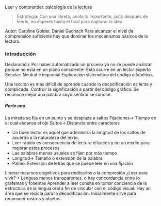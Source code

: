 Leer y comprender. psicología de la lectura

> Estrategia: Con una libreta, anota lo importante, justo después de leerlo, no esperes hasta el final para capturar la idea

Autor: Caroline Golder, Daniel Gaonach
Para alcanzar el nivel de comprensión suficiente hay que dominar los mecanismos básicos de la lectura.

### Introducción
Declaración: Por haber automatizado un proceso ya no se puede analizar porque no está en un plano consciente- Esto ocurre en un lector experto
Secular: Neutral e imparcial
Explaración sistemática del código alfabético.

Una lección es más difícil de aprende cuando la decodificación es lenta y complicada.
Contruir la significación a partir del código gráfico. Se reconoce mejor una palabra cuyo sentido se conoce.

##### Parte uno
La mirada se fija en un punto y se desplaza a saltos
Fijaciones-> Tiempo en el cual escanea el ojo
Saltos-> Distancia entre caracteres

- Un buen lector es aquel que administra la longitud de los saltos de acuerdo a la naturaleza del texto.
- Leer rápido es consecuencia de lectura eficaces y no un medio para mejorar estos procesos 
- Las palabras menos usuales se fijan por más tiempo
- Longitud-> Tamaño o extensión de la palabra
- Palmo: Extensión de letras que se puede leer en una fijación

Liberar recursos cognitivos para dedicarlos a la compresión
¿Leer para vivir?-> Lenguas menos transparentes. o hay concordancia entre lo grafemas y fonemas
Aprender a leer consite en tomar conciencia de la estructura de la lengua oral a fin de vincular con el código visual.
Hay un área que se recicla para la decodificación. Inicialmente sirve para reconocer rostros y objetos

